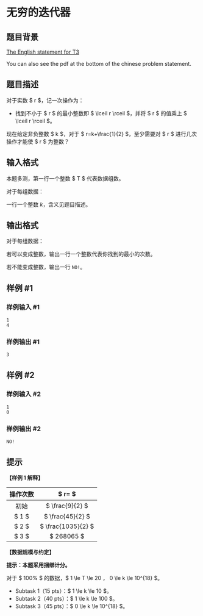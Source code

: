 # 无穷的迭代器

## 题目背景

[The English statement for T3](/problem/U508232)

You can also see the pdf at the bottom of the chinese problem statement.

## 题目描述

对于实数 $ r $，记一次操作为：

* 找到不小于 $ r $ 的最小整数即 $ \lceil r \rceil $，并将 $ r $ 的值乘上 $ \lceil r \rceil $。

现在给定非负整数 $ k $，对于 $ r=k+\frac{1}{2} $，至少需要对 $ r $ 进行几次操作才能使 $ r $ 为整数？

## 输入格式

本题多测，第一行一个整数 $ T $ 代表数据组数。

对于每组数据：

一行一个整数 $k$，含义见题目描述。

## 输出格式

对于每组数据：

若可以变成整数，输出一行一个整数代表你找到的最小的次数。

若不能变成整数，输出一行 `NO!`。

## 样例 #1

### 样例输入 #1

```
1
4
```

### 样例输出 #1

```
3
```

## 样例 #2

### 样例输入 #2

```
1
0
```

### 样例输出 #2

```
NO!
```

## 提示

**【样例 1 解释】**

| 操作次数 | $ r= $ |
|:-:|:-:|
| 初始 | $ \frac{9}{2} $ |
| $ 1 $ | $ \frac{45}{2} $ |
| $ 2 $ | $ \frac{1035}{2} $ |
| $ 3 $ | $ 268065 $ |

**【数据规模与约定】**

**提示：本题采用捆绑计分。**

对于 $ 100\% $ 的数据，$ 1 \le T \le 20 $，$ 0 \le k \le 10^{18} $。

* Subtask 1（15 pts）：$ 1 \le k \le 10 $。
* Subtask 2（40 pts）：$ 1 \le k \le 100 $。
* Subtask 3（45 pts）：$ 0 \le k \le 10^{18} $。
